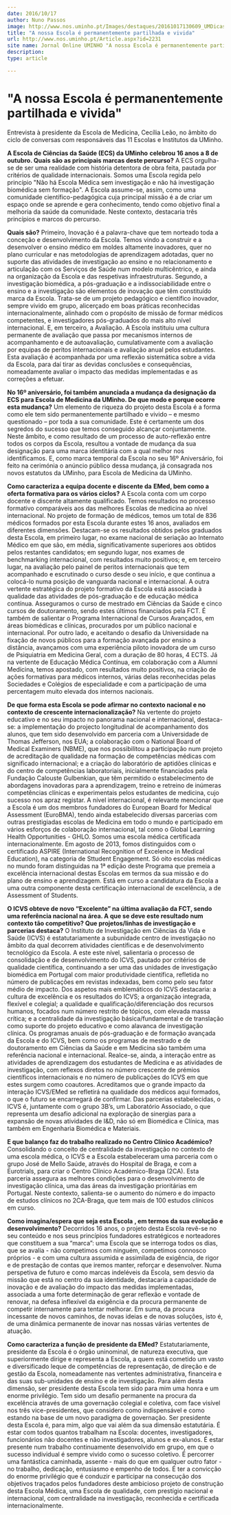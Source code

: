 ```yaml
---
date: 2016/10/17
author: Nuno Passos
image: http://www.nos.uminho.pt/Images/destaques/20161017130609_UMDicasNG16Medicina125.jpg
title: "A nossa Escola é permanentemente partilhada e vivida"
url: http://www.nos.uminho.pt/Article.aspx?id=2231
site name: Jornal Online UMINHO "A nossa Escola é permanentemente partilhada e vivida"
description: 
type: article

---
```

# "A nossa Escola é permanentemente partilhada e vivida"




Entrevista à presidente da Escola de Medicina, Cecília Leão, no âmbito do ciclo de conversas com responsáveis das 11 Escolas e Institutos da UMinho.

**A Escola de Ciências da Saúde (ECS) da UMinho** **celebrou 16 anos a 8 de outubro. Quais são as principais marcas deste percurso?** 
A ECS orgulha-se de ser uma realidade com história detentora de obra feita, pautada por critérios de qualidade internacionais. Somos uma Escola regida pelo princípio "Não há Escola Médica sem investigação e não há investigação biomédica sem formação". A Escola assume-se, assim, como uma comunidade científico-pedagógica cuja principal missão é a de criar um espaço onde se aprende e gera conhecimento, tendo como objetivo final a melhoria da saúde da comunidade. Neste contexto, destacaria três princípios e marcos do percurso.

**Quais são?** 
Primeiro, Inovação é a palavra-chave que tem norteado toda a conceção e desenvolvimento da Escola. Temos vindo a construir e a desenvolver o ensino médico em moldes altamente inovadores, quer no plano curricular e nas metodologias de aprendizagem adotadas, quer no suporte das atividades de investigação ao ensino e no relacionamento e articulação com os Serviços de Saúde num modelo multicêntrico, e ainda na organização da Escola e das respetivas infraestruturas. Segundo, a  investigação biomédica, a pós-graduação e a indissociabilidade entre o ensino e a investigação são elementos de inovação que têm constituído marca da Escola. Trata-se de um projeto pedagógico e científico inovador, sempre vivido em grupo, alicerçado em boas práticas reconhecidas internacionalmente, alinhado com o propósito de missão de formar médicos competentes, e investigadores pós-graduados do mais alto nível internacional. E, em terceiro, a Avaliação. A Escola instituiu uma cultura permanente de avaliação que passa por mecanismos internos de acompanhamento e de autoavaliação, cumulativamente com a avaliação por equipas de peritos internacionais e avaliação anual pelos estudantes. Esta avaliação é acompanhada por uma reflexão sistemática sobre a vida da Escola, para daí tirar as devidas conclusões e consequências, nomeadamente avaliar o impacto das medidas implementadas e as correções a efetuar.

**No 16º aniversário, foi também anunciada a mudança da designação da ECS para Escola de Medicina da UMinho. De que modo e porque ocorre esta mudança?** 
Um elemento de riqueza do projeto desta Escola é a forma como ele tem sido permanentemente partilhado e vivido – e mesmo questionado – por toda a sua comunidade. Este é certamente um dos segredos do sucesso que temos conseguido alcançar conjuntamente. Neste âmbito, e como resultado de um processo de auto-reflexão entre todos os corpos da Escola, resultou a vontade de mudança da sua designação para uma marca identitária com a qual melhor nos identificamos. E, como marca temporal da Escola no seu 16º Aniversário, foi feito na cerimónia o anúncio público dessa mudança, já consagrada nos novos estatutos da UMinho, para Escola de Medicina da UMinho.

**Como caracteriza a equipa docente e discente da** **EMed, bem como a oferta formativa para os vários ciclos?** 
A Escola conta com um corpo docente e discente altamente qualificado. Temos resultados no processo formativo comparáveis aos das melhores Escolas de medicina ao nível internacional. No projeto de formação de médicos, temos um total de 836 médicos formados por esta Escola durante estes 16 anos, avaliados em diferentes dimensões. Destacam-se os resultados obtidos pelos graduados desta Escola, em primeiro lugar, no exame nacional de seriação ao Internato Médico em que são, em média, significativamente superiores aos obtidos pelos restantes candidatos; em segundo lugar, nos exames de benchmarking internacional, com resultados muito positivos; e, em terceiro lugar, na avaliação pelo painel de peritos internacionais que tem acompanhado e escrutinado o curso desde o seu início, e que continua a colocá-lo numa posição de vanguarda nacional e internacional. A outra vertente estratégica do projeto formativo da Escola está associada à qualidade das atividades de pós-graduação e de educação médica contínua. Asseguramos o curso de mestrado em Ciências da Saúde e cinco cursos de doutoramento, sendo estes últimos financiados pela FCT. É também de salientar o Programa Internacional de Cursos Avançados, em áreas biomédicas e clínicas, procurados por um público nacional e internacional. Por outro lado, e aceitando o desafio da Universidade na fixação de novos públicos para a formação avançada por ensino a distância, avançamos com uma experiência piloto inovadora de um curso de Psiquiatria em Medicina Geral, com a duração de 80 horas, 4 ECTS. Já na vertente de Educação Médica Contínua, em colaboração com a Alumni Medicina, temos apostado, com resultados muito positivos, na criação de ações formativas para médicos internos, várias delas reconhecidas pelas Sociedades e Colégios de especialidade e com a participação de uma percentagem muito elevada dos internos nacionais.

**De que forma esta Escola se pode afirmar no contexto nacional e no contexto de crescente internacionalização?** 
Na vertente do projeto educativo e no seu impacto no panorama nacional e internacional, destaca-se: a implementação do projecto longitudinal de acompanhamento dos alunos, que tem sido desenvolvido em parceria com a Universidade de Thomas Jefferson, nos EUA; a colaboração com o National Board of Medical Examiners (NBME), que nos possibilitou a participação num projeto de acreditação de qualidade na formação de competências médicas com significado internacional; e a criação do laboratório de aptidões clínicas e do centro de competências laboratoriais, inicialmente financiados pela Fundação Calouste Gulbenkian, que têm permitido o estabelecimento de abordagens inovadoras para a aprendizagem, treino e retreino de inúmeras competências clínicas e experimentais pelos estudantes de medicina, cujo sucesso nos apraz registar. A nível internacional, é relevante mencionar que a Escola é um dos membros fundadores do European Board for Medical Assessment (EuroBMA), tendo ainda estabelecido diversas parcerias com outras prestigiadas escolas de Medicina em todo o mundo e participado em vários esforços de colaboração internacional, tal como o Global Learning Health Opportunities - GHLO. Somos uma escola médica certificada internacionalmente. Em agosto de 2013, fomos distinguidos com o certificado ASPIRE (International Recognition of Excelence in Medical Education), na categoria de Sttudent Engagement. Só oito escolas médicas no mundo foram distinguidas na 1ª edição deste Programa que premeia a excelência internacional destas Escolas em termos da sua missão e do plano de ensino e aprendizagem. Está em curso a candidatura da Escola a uma outra componente desta certificação internacional de excelência, a de Assessment of Students.

**O ICVS obteve de novo “Excelente” na última avaliação da FCT, sendo uma referência nacional na área. A que se deve este resultado num contexto tão competitivo? Que projetos/linhas de investigação e parcerias destaca?** 
O Instituto de Investigação em Ciências da Vida e Saúde (ICVS) é estatutariamente a subunidade centro de investigação no âmbito da qual decorrem atividades científicas e de desenvolvimento tecnológico da Escola. A este este nível, salientaria o processo de consolidação e de desenvolvimento do ICVS, pautado por critérios de qualidade científica, continuando a ser uma das unidades de investigação biomédica em Portugal com maior produtividade científica, refletida no número de publicações em revistas indexadas, bem como pelo seu fator médio de impacto. Dos aspetos mais emblemáticos do ICVS destacaria: a cultura de excelência e os resultados do ICVS; a organização integrada, flexível e colegial; a qualidade e qualificação/diferenciação dos recursos humanos, focados num número restrito de tópicos, com elevada massa crítica; e a centralidade da investigação básica/fundamental e de translação como suporte do projeto educativo e como alavanca de investigação clínica. Os programas anuais de pós-graduação e de formação avançada da Escola e do ICVS, bem como os programas de mestrado e de doutoramento em Ciências da Saúde e em Medicina são também uma referência nacional e internacional. Realce-se, ainda, a interação entre as atividades de aprendizagem dos estudantes de Medicina e as atividades de investigação, com reflexos diretos no número crescente de prémios científicos internacionais e no número de publicações do ICVS em que estes surgem como coautores. Acreditamos que o grande impacto da interação ICVS/EMed se refletirá na qualidade dos médicos aqui formados, o que o futuro se encarregará de confirmar. Das parcerias estabelecidas, o ICVS é, juntamente com o grupo 3B’s, um Laboratório Associado, o que representa um desafio adicional na exploração de sinergias para a expansão de novas atividades de I&D, não só em Biomédica e Clínica, mas também em Engenharia Biomédica e Materiais.

**E que balanço faz do trabalho realizado no Centro Clínico Académico?** 
Consolidando o conceito de centralidade da investigação no contexto de uma escola médica, o ICVS e a Escola estabeleceram uma parceria com o grupo José de Mello Saúde, através do Hospital de Braga, e com a Eurotrials, para criar o Centro Clínico Académico-Braga (2CA). Esta parceria assegura as melhores condições para o desenvolvimento de investigação clínica, uma das áreas da investigação prioritárias em Portugal. Neste contexto, salienta-se o aumento do número e do impacto de estudos clínicos no 2CA-Braga, que tem mais de 100 estudos clínicos em curso.

**Como imagina/espera que seja esta Escola** **, em termos da sua evolução e desenvolvimento?** 
Decorridos 16 anos, o projeto desta Escola revê-se no seu conteúdo e nos seus princípios fundadores estratégicos e norteadores que constituem a sua “marca”: uma Escola que se interroga todos os dias, que se avalia - não competimos com ninguém, competimos connosco próprios - e com uma cultura assumida e assimilada de exigência, de rigor e de prestação de contas que iremos manter, reforçar e desenvolver. Numa perspetiva de futuro e como marcas indeléveis da Escola, sem desvio da missão que está no centro da sua identidade, destacaria a capacidade de inovação e de avaliação do impacto das medidas implementadas, associada a uma forte determinação de gerar reflexão e vontade de renovar, na defesa inflexível da exigência e da procura permanente de competir internamente para tentar melhorar. Em suma, da procura incessante de novos caminhos, de novas ideias e de novas soluções, isto é, de uma dinâmica permanente de inovar nas nossas várias vertentes de atuação.

**Como caracteriza a função de presidente da EMed?** 
Estatutariamente, presidente da Escola é o órgão uninominal, de natureza executiva, que superiormente dirige e representa a Escola, a quem está cometido um vasto e diversificado leque de competências de representação, de direção e de gestão da Escola, nomeadamente nas vertentes administrativa, financeira e das suas sub-unidades de ensino e de investigação. Para além desta dimensão, ser presidente desta Escola tem sido para mim uma honra e um enorme privilégio. Tem sido um desafio permanente na procura da excelência através de uma governação colegial e coletiva, com face visível nos três vice-presidentes, que considero como indispensável e como estando na base de um novo paradigma de governação. Ser presidente desta Escola é, para mim, algo que vai além da sua dimensão estatutária. É estar com todos quantos trabalham na Escola: docentes, investigadores, funcionários não docentes e não investigadores, alunos e ex-alunos. É estar presente num trabalho continuamente desenvolvido em grupo, em que o sucesso individual é sempre vivido como o sucesso coletivo. É percorrer uma fantástica caminhada, assente - mais do que em qualquer outro fator - no trabalho, dedicação, entusiasmo e empenho de todos. É ter a convicção do enorme privilégio que é conduzir e participar na consecução dos objetivos traçados pelos fundadores deste ambicioso projeto de construção desta Escola Médica, uma Escola de qualidade, com prestígio nacional e internacional, com centralidade na investigação, reconhecida e certificada internacionalmente.
